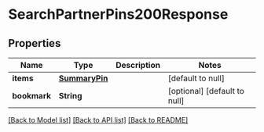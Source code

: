 # SearchPartnerPins200Response

## Properties
Name | Type | Description | Notes
------------ | ------------- | ------------- | -------------
**items** | [**SummaryPin**](SummaryPin.md) |  | [default to null]
**bookmark** | **String** |  | [optional] [default to null]

[[Back to Model list]](../README.md#documentation-for-models) [[Back to API list]](../README.md#documentation-for-api-endpoints) [[Back to README]](../README.md)


